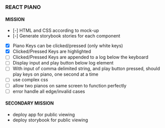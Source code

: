 ### REACT PIANO

#### MISSION
- [-] HTML and CSS according to mock-up
- [-] Generate storybook stories for each component
- [x] Piano Keys can be clicked/pressed (only white keys)
- [x] Clicked/Pressed Keys are highlighted
- [ ] Clicked/Pressed Keys are appended to a log below the keyboard
- [ ] Display input and play button below log element
- [ ] With input of comma delimited string, and play button pressed, should play keys on piano, one second at a time
- [ ] use complex css
- [ ]  allow two pianos on same screen to function perfectly
- [ ] error handle all edge/invalid cases

#### SECONDARY MISSION
- deploy app for public viewing
- deploy storybook for public viewing